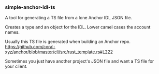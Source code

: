 ### simple-anchor-idl-ts

A tool for generating a TS file from a lone Anchor IDL JSON file.

Creates a type and an object for the IDL.
Lower camel cases the account names.

Usually this TS file is generated when building an Anchor repo.
https://github.com/coral-xyz/anchor/blob/master/cli/src/rust_template.rs#L222

Sometimes you just have another project's JSON file and want a TS file for your client.
